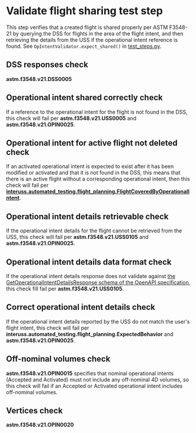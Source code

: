 # Validate flight sharing test step

This step verifies that a created flight is shared properly per ASTM F3548-21 by querying the DSS for flights in the area of the flight intent, and then retrieving the details from the USS if the operational intent reference is found.  See `OpIntentValidator.expect_shared()` in [test_steps.py](test_steps.py).

## DSS responses check

**astm.f3548.v21.DSS0005**

## Operational intent shared correctly check

If a reference to the operational intent for the flight is not found in the DSS, this check will fail per **astm.f3548.v21.USS0005** and **astm.f3548.v21.OPIN0025**.

## Operational intent for active flight not deleted check

If an activated operational intent is expected to exist after it has been modified or activated and that it is not found
in the DSS, this means that there is an active flight without a corresponding operational intent, then this check will
fail per **[interuss.automated_testing.flight_planning.FlightCoveredByOperationalIntent](../../../requirements/interuss/automated_testing/flight_planning.md)**.

## Operational intent details retrievable check

If the operational intent details for the flight cannot be retrieved from the USS, this check will fail per **astm.f3548.v21.USS0105** and **astm.f3548.v21.OPIN0025**.

## Operational intent details data format check

If the operational intent details response does not validate against [the GetOperationalIntentDetailsResponse schema of the OpenAPI specification](https://github.com/astm-utm/Protocol/blob/v1.0.0/utm.yaml#L1120), this check fill fail per **astm.f3548.v21.USS0105**.

## Correct operational intent details check

If the operational intent details reported by the USS do not match the user's flight intent, this check will fail per **interuss.automated_testing.flight_planning.ExpectedBehavior** and **astm.f3548.v21.OPIN0025**.

## Off-nominal volumes check

**astm.f3548.v21.OPIN0015** specifies that nominal operational intents (Accepted and Activated) must not include any off-nominal 4D volumes, so this check will fail if an Accepted or Activated operational intent includes off-nominal volumes.

## Vertices check

**astm.f3548.v21.OPIN0020**
